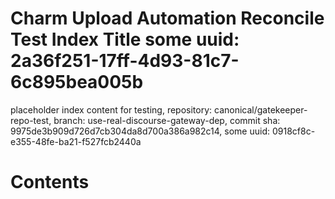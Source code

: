 # Charm Upload Automation Reconcile Test Index Title some uuid: 2a36f251-17ff-4d93-81c7-6c895bea005b
 placeholder index content for testing,  repository: canonical/gatekeeper-repo-test,  branch: use-real-discourse-gateway-dep,  commit sha: 9975de3b909d726d7cb304da8d700a386a982c14,  some uuid: 0918cf8c-e355-48fe-ba21-f527fcb2440a

# Contents

